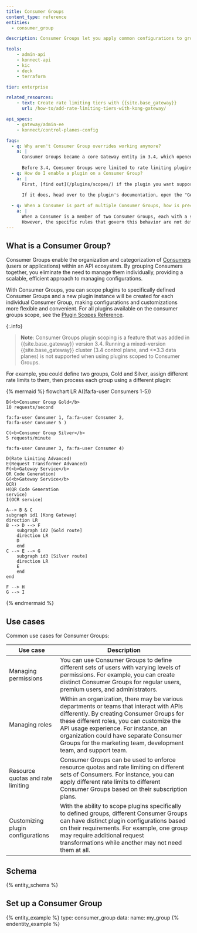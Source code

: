 ```yaml
---
title: Consumer Groups
content_type: reference
entities:
  - consumer_group

description: Consumer Groups let you apply common configurations to groups of Consumers, such as rate limiting policies or request and response transformation. 

tools:
    - admin-api
    - konnect-api
    - kic
    - deck
    - terraform

tier: enterprise

related_resources:
    - text: Create rate limiting tiers with {{site.base_gateway}}
      url: /how-to/add-rate-limiting-tiers-with-kong-gateway/

api_specs:
    - gateway/admin-ee
    - konnect/control-planes-config

faqs:
  - q: Why aren't Consumer Group overrides working anymore?
    a: |
      Consumer Groups became a core Gateway entity in 3.4, which opened up a wide range of use cases for grouping Consumers.
      
      Before 3.4, Consumer Groups were limited to rate limiting plugins, where they were configured through overrides. This is no longer necessary. Instead, you can enable any rate limiting plugin directly on a consumer group without worrying about extra configuration.
  - q: How do I enable a plugin on a Consumer Group?
    a: |
      First, [find out](/plugins/scopes/) if the plugin you want supports Consumer Groups. 
      
      If it does, head over to the plugin's documentation, open the "Get Started" tab, and choose "Consumer Groups" from the dropdown for any available example.

  - q: When a Consumer is part of multiple Consumer Groups, how is precedence determined?
    a: |
      When a Consumer is a member of two Consumer Groups, each with a scoped plugin, Kong Gateway ensures deterministic behavior by executing only one of these plugins. Currently, this is determined by the Group name, in alphabetical order. 
      However, the specific rules that govern this behavior are not defined and are subject to change in future releases.
---
```


## What is a Consumer Group?

Consumer Groups enable the organization and categorization of [Consumers](/gateway/entities/consumer/) (users or applications) within an API ecosystem. By grouping Consumers together, you eliminate the need to manage them individually, providing a scalable, efficient approach to managing configurations.

With Consumer Groups, you can scope plugins to specifically defined Consumer Groups and a new plugin instance will be created for each individual Consumer Group, making configurations and customizations more flexible and convenient.
For all plugins available on the consumer groups scope, see the [Plugin Scopes Reference](/plugins/scopes/).

{:.info}
> **Note**: Consumer Groups plugin scoping is a feature that was added in {{site.base_gateway}} version 3.4. Running a mixed-version {{site.base_gateway}} cluster (3.4 control plane, and <=3.3 data planes) is not supported when using plugins scoped to Consumer Groups. 

For example, you could define two groups, Gold and Silver, assign different rate limits to them, then process each group using a different plugin:

<!-- vale off -->
{% mermaid %}
flowchart LR
    A((fa:fa-user Consumers 1-5))

    B(<b>Consumer Group Gold</b>
    10 requests/second

    fa:fa-user Consumer 1, fa:fa-user Consumer 2, 
    fa:fa-user Consumer 5 )
    
    C(<b>Consumer Group Silver</b>
    5 requests/minute

    fa:fa-user Consumer 3, fa:fa-user Consumer 4)

    D(Rate Limiting Advanced)
    E(Request Transformer Advanced)
    F(<b>Gateway Service</b>
    QR Code Generation)
    G(<b>Gateway Service</b>
    OCR)
    H(QR Code Generation 
    service)
    I(OCR service)

    A--> B & C
    subgraph id1 [Kong Gateway]
    direction LR
    B --> D --> F
        subgraph id2 [Gold route]
        direction LR
        D
        end
    C --> E --> G
        subgraph id3 [Silver route]
        direction LR
        E
        end
    end

    F --> H
    G --> I
{% endmermaid %}
<!--vale on -->

## Use cases

Common use cases for Consumer Groups:

Use case | Description
---------|------------
Managing permissions | You can use Consumer Groups to define different sets of users with varying levels of permissions. For example, you can create distinct Consumer Groups for regular users, premium users, and administrators.
Managing roles | Within an organization, there may be various departments or teams that interact with APIs differently. By creating Consumer Groups for these different roles, you can customize the API usage experience. For instance, an organization could have separate Consumer Groups for the marketing team, development team, and support team.
Resource quotas and rate limiting | Consumer Groups can be used to enforce resource quotas and rate limiting on different sets of Consumers. For instance, you can apply different rate limits to different Consumer Groups based on their subscription plans.
Customizing plugin configurations | With the ability to scope plugins specifically to defined groups, different Consumer Groups can have distinct plugin configurations based on their requirements. For example, one group may require additional request transformations while another may not need them at all.

## Schema

{% entity_schema %}

## Set up a Consumer Group

{% entity_example %}
type: consumer_group
data:
    name: my_group
{% endentity_example %}
